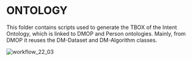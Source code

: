 # ONTOLOGY

This folder contains scripts used to generate the TBOX of the Intent Ontology, which is linked to DMOP and Person ontologies. Mainly, from DMOP it reuses the DM-Dataset and DM-Algorithm classes.

![workflow_22_03](https://user-images.githubusercontent.com/95172600/227177301-b1ebdca0-13df-4411-9576-739da2e3bef8.png)
